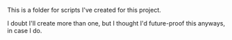 This is a folder for scripts I've created for this project.

I doubt I'll create more than one, but I thought I'd future-proof this anyways, in case I do. 